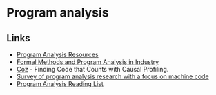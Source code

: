 # Program analysis

## Links

- [Program Analysis Resources](https://gist.github.com/MattPD/00573ee14bf85ccac6bed3c0678ddbef)
- [Formal Methods and Program Analysis in Industry](https://gist.github.com/MattPD/71b63a3e1600c2b52e1db80fa2834e60)
- [Coz](https://github.com/plasma-umass/coz) - Finding Code that Counts with Causal Profiling.
- [Survey of program analysis research with a focus on machine code](https://github.com/REMath/literature_review)
- [Program Analysis Reading List](https://www.msreverseengineering.com/program-analysis-reading-list/)
